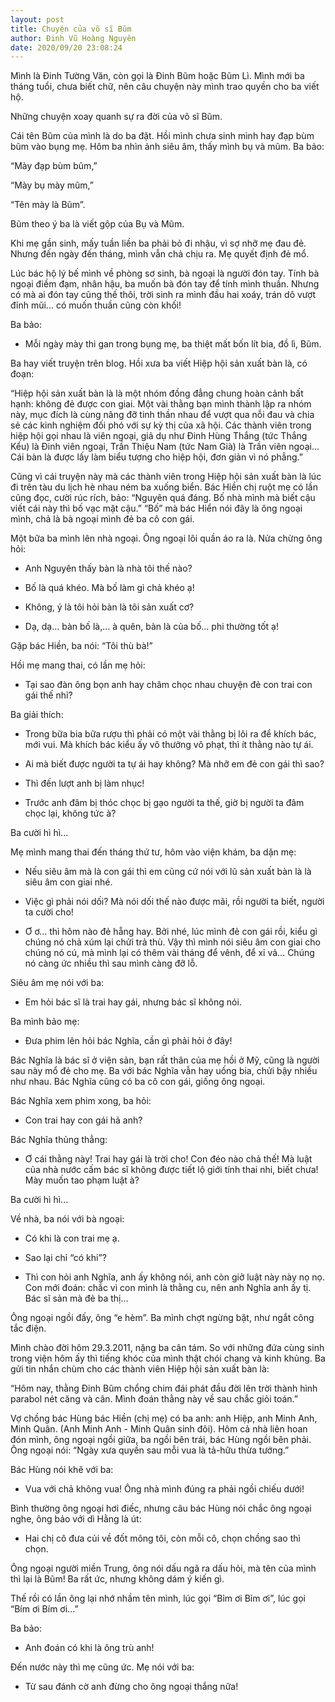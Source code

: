 ```yaml
---
layout: post
title: Chuyện của võ sĩ Bũm
author: Đinh Vũ Hoàng Nguyên
date: 2020/09/20 23:08:24
---
```


Mình là Đinh Tường Văn, còn gọi là Đinh Bũm hoặc Bũm Lì. Mình mới ba tháng tuổi, chưa biết chữ, nên câu chuyện này mình trao quyền cho ba viết hộ.

Những chuyện xoay quanh sự ra đời của võ sĩ Bũm.

Cái tên Bũm của mình là do ba đặt. Hồi mình chưa sinh mình hay đạp bùm bũm vào bụng mẹ. Hôm ba nhìn ảnh siêu âm, thấy mình bụ và mũm. Ba bảo:

“Mày đạp bùm bũm,”

“Mày bụ mày mũm,”

“Tên mày là Bũm”.

Bũm theo ý ba là viết gộp của Bụ và Mũm.

Khi mẹ gần sinh, mấy tuần liền ba phải bỏ đi nhậu, vì sợ nhỡ mẹ đau đẻ. Nhưng đến ngày đến tháng, mình vẫn chả chịu ra. Mẹ quyết định đẻ mổ.

Lúc bác hộ lý bế mình về phòng sơ sinh, bà ngoại là người đón tay. Tính bà ngoại điềm đạm, nhân hậu, ba muốn bà đón tay để tính mình thuần. Nhưng có mà ai đón tay cũng thế thôi, trời sinh ra mình đầu hai xoáy, trán dô vượt đỉnh mũi... có muốn thuần cũng còn khối!

Ba bảo:

- Mỗi ngày mày thi gan trong bụng mẹ, ba thiệt mất bốn lít bia, đồ lì, Bũm.

Ba hay viết truyện trên blog. Hồi xưa ba viết Hiệp hội sản xuất bàn là, có đoạn:

“Hiệp hội sản xuất bàn là là một nhóm đồng đẳng chung hoàn cảnh bất hạnh: không đẻ được con giai. Một vài thằng bạn mình thành lập ra nhóm này, mục đích là cùng nâng đỡ tinh thần nhau để vượt qua nỗi đau và chia sẻ các kinh nghiệm đối phó với sự kỳ thị của xã hội. Các thành viên trong hiệp hội gọi nhau là viên ngoại, giả dụ như Đinh Hùng Thắng (tức Thắng Kểu) là Đinh viên ngoại, Trần Thiệu Nam (tức Nam Già) là Trần viên ngoại... Cái bàn là được lấy làm biểu tượng cho hiệp hội, đơn giản vì nó phẳng.”

Cũng vì cái truyện này mà các thành viên trong Hiệp hội sản xuất bàn là lúc đi trên tàu du lịch hè nhau ném ba xuống biển. Bác Hiền chị ruột mẹ có lần cũng đọc, cười rúc rích, bảo: “Nguyên quá đáng. Bố nhà mình mà biết cậu viết cái này thì bố vạc mặt cậu.” “Bố” mà bác Hiển nói đây là ông ngoại mình, chả là bà ngoại mình đẻ ba cô con gái.

Một bữa ba mình lên nhà ngoại. Ông ngoại lôi quần áo ra là. Nửa chừng ông hỏi:

- Anh Nguyên thấy bàn là nhà tôi thế nào?

- Bố là quá khéo. Mà bố làm gì chả khéo ạ!

- Không, ý là tôi hỏi bàn là tôi sản xuất cơ?

- Dạ, dạ... bàn bố là,... à quên, bàn là của bố... phi thường tốt ạ!

Gặp bác Hiền, ba nói: “Tôi thù bà!”

Hồi mẹ mang thai, có lần mẹ hỏi:

- Tại sao đàn ông bọn anh hay châm chọc nhau chuyện đẻ con trai con gái thế nhỉ?

Ba giải thích:

- Trong bữa bia bữa rượu thì phải có một vài thằng bị lôi ra để khích bác, mới vui. Mà khích bác kiểu ấy vô thưởng vô phạt, thì ít thằng nào tự ái.

- Ai mà biết được người ta tự ái hay không? Mà nhỡ em đẻ con gái thì sao?

- Thì đến lượt anh bị làm nhục!

- Trước anh đâm bị thóc chọc bị gạo người ta thế, giờ bị người ta đâm chọc lại, không tức à?

Ba cười hì hì...

Mẹ mình mang thai đến tháng thứ tư, hôm vào viện khám, ba dặn mẹ:

- Nếu siêu âm mà là con gái thì em cũng cứ nói với lũ sản xuất bàn là là siêu âm con giai nhé.

- Việc gì phải nói dối? Mà nói dối thế nào được mãi, rồi người ta biết, người ta cười cho!

- Ơ ơ... thì hôm nào đẻ hẵng hay. Bởi nhé, lúc mình đẻ con gái rồi, kiểu gì chúng nó chả xúm lại chửi trả thù. Vậy thì mình nói siêu âm con giai cho chúng nó cú, mà mình lại có thêm vài tháng để vênh, để xỉ vả... Chúng nó càng ức nhiều thì sau mình càng đỡ lỗ.

Siêu âm mẹ nói với ba:

- Em hỏi bác sĩ là trai hay gái, nhưng bác sĩ không nói.

Ba mình bảo mẹ:

- Đưa phim lên hỏi bác Nghĩa, cần gì phải hỏi ở đây!

Bác Nghĩa là bác sĩ ở viện sản, bạn rất thân của mẹ hồi ở Mỹ, cũng là người sau này mổ đẻ cho mẹ. Ba với bác Nghĩa vẫn hay uống bia, chửi bậy nhiều như nhau. Bác Nghĩa cũng có ba cô con gái, giống ông ngoại.

Bác Nghĩa xem phim xong, ba hỏi:

- Con trai hay con gái hả anh?

Bác Nghĩa thủng thẳng:

- Ơ cái thằng này! Trai hay gái là trời cho! Con đéo nào chả thế! Mà luật của nhà nước cấm bác sĩ không được tiết lộ giới tính thai nhi, biết chưa! Mày muốn tao phạm luật à?

Ba cười hì hì...

Về nhà, ba nói với bà ngoại:

- Có khi là con trai mẹ ạ.

- Sao lại chỉ “có khi”?

- Thì con hỏi anh Nghĩa, anh ấy không nói, anh còn giở luật này này nọ nọ. Con mới đoán: chắc vì con mình là thằng cu, nên anh Nghĩa anh ấy tị. Bác sĩ sản mà đẻ ba thị...

Ông ngoại ngồi đấy, ông “e hèm”. Ba mình chợt ngừng bặt, như ngắt công tắc điện.

Mình chào đời hôm 29.3.2011, nặng ba cân tám. So với những đứa cùng sinh trong viện hôm ấy thì tiếng khóc của mình thật chói chang và kinh khủng. Ba gửi tin nhắn chùm cho các thành viên Hiệp hội sản xuất bàn là:

“Hôm nay, thằng Đinh Bũm chổng chim đái phát đầu đời lên trời thành hình parabol nét căng và cân. Mình đoán thằng này về sau chắc giỏi toán.”

Vợ chồng bác Hùng bác Hiền (chị mẹ) có ba anh: anh Hiệp, anh Minh Anh, Minh Quân. (Anh Minh Anh - Minh Quân sinh đôi). Hôm cả nhà liên hoan đón mình, ông ngoại ngồi giữa, ba ngồi bên trái, bác Hùng ngồi bên phải. Ông ngoại nói: “Ngày xưa quyền sau mỗi vua là tả-hữu thừa tướng.”

Bác Hùng nói khẽ với ba:

- Vua với chả không vua! Ông nhà mình đúng ra phải ngồi chiếu dưới!

Bình thường ông ngoại hơi điếc, nhưng câu bác Hùng nói chắc ông ngoại nghe, ông bảo với dì Hằng là út:

- Hai chị cô đưa củi về đốt mông tôi, còn mỗi cô, chọn chồng sao thì chọn.

Ông ngoại người miền Trung, ông nói dấu ngã ra dấu hỏi, mà tên của mình thì lại là Bũm! Ba rất ức, nhưng không dám ý kiến gì.

Thế rồi có lần ông lại nhớ nhầm tên mình, lúc gọi “Bỉm ơi Bỉm ơi”, lúc gọi “Bím ơi Bím ơi...”

Ba bảo:

- Anh đoán có khi là ông trù anh!

Đến nước này thì mẹ cũng ức. Mẹ nói với ba:

- Từ sau đánh cờ anh đừng cho ông ngoại thắng nữa!
